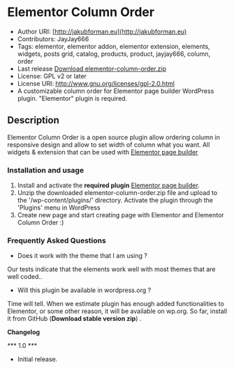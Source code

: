 # Elementor Column Order
- Author URI: [http://jakubforman.eu](http://jakubforman.eu)
- Contributors: JayJay666
- Tags: elementor, elementor addon, elementor extension, elements, widgets, posts grid, catalog, products, product, jayjay666, column, order
- Last release [Download elementor-column-order.zip](https://github.com/JayJay666/elementor-column-order/releases)
- License: GPL v2 or later
- License URI: http://www.gnu.org/licenses/gpl-2.0.html
- A customizable column order for Elementor page builder WordPress plugin. "Elementor" plugin is required.

## Description
Elementor Column Order is a open source plugin allow ordering column in responsive design and allow to set 
width of column what you want. All widgets & extension that can be used with 
[Elementor page builder](https://wordpress.org/plugins/elementor/)

### Installation and usage

1. Install and activate the **required plugin** [Elementor page builder](https://wordpress.org/plugins/elementor/).
2. Unzip the downloaded elementor-column-order.zip file and upload to the '/wp-content/plugins/' directory. Activate the plugin through the 'Plugins' menu in WordPress
3. Create new page and start creating page with Elementor and Elementor Column Order :) 

### Frequently Asked Questions

* Does it work with the theme that I am using ?

Our tests indicate that the elements work well with most themes that are well coded..

* Will this plugin be available in wordpress.org ?

Time will tell. When we estimate plugin has enough added functionalities to Elementor, or some other reason, it will be available on wp.org. So far, install it from GitHub (**Download stable version zip**) .

**Changelog**

*** 1.0 ***
* Initial release.